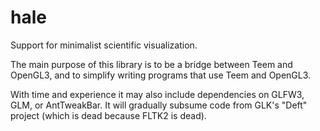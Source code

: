 hale
====

Support for minimalist scientific visualization.

The main purpose of this library is to be a bridge between Teem and OpenGL3,
and to simplify writing programs that use Teem and OpenGL3.

With time and experience it may also include dependencies on GLFW3, GLM, or
AntTweakBar.  It will gradually subsume code from GLK's "Deft" project (which
is dead because FLTK2 is dead).
